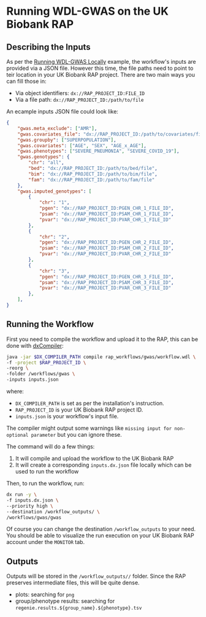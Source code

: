 # Running WDL-GWAS on the UK Biobank RAP

## Describing the Inputs

As per the [Running WDL-GWAS Locally](@ref) example, the workflow's inputs are provided via a JSON file. However this time, the file paths need to point to teir location in your UK Biobank RAP project. There are two main ways you can fill those in:

- Via object identifiers: `dx://RAP_PROJECT_ID:FILE_ID`
- Via a file path: `dx://RAP_PROJECT_ID:/path/to/file`

An ecample inputs JSON file could look like:

```json
{
    "gwas.meta_exclude": ["AMR"],
    "gwas.covariates_file": "dx://RAP_PROJECT_ID:/path/to/covariates/file",
    "gwas.groupby": ["SUPERPOPULATION"],
    "gwas.covariates": ["AGE", "SEX", "AGE_x_AGE"],
    "gwas.phenotypes": ["SEVERE_PNEUMONIA", "SEVERE_COVID_19"],
    "gwas.genotypes": {
        "chr": "all",
        "bed": "dx://RAP_PROJECT_ID:/path/to/bed/file",
        "bim": "dx://RAP_PROJECT_ID:/path/to/bim/file",
        "fam": "dx://RAP_PROJECT_ID:/path/to/fam/file"
    },
    "gwas.imputed_genotypes": [
        {
            "chr": "1",
            "pgen": "dx://RAP_PROJECT_ID:PGEN_CHR_1_FILE_ID",
            "psam": "dx://RAP_PROJECT_ID:PSAM_CHR_1_FILE_ID",
            "pvar": "dx://RAP_PROJECT_ID:PVAR_CHR_1_FILE_ID"
        },
        {
            "chr": "2",
            "pgen": "dx://RAP_PROJECT_ID:PGEN_CHR_2_FILE_ID",
            "psam": "dx://RAP_PROJECT_ID:PSAM_CHR_2_FILE_ID",
            "pvar": "dx://RAP_PROJECT_ID:PVAR_CHR_2_FILE_ID"
        },
        {
            "chr": "3",
            "pgen": "dx://RAP_PROJECT_ID:PGEN_CHR_3_FILE_ID",
            "psam": "dx://RAP_PROJECT_ID:PSAM_CHR_3_FILE_ID",
            "pvar": "dx://RAP_PROJECT_ID:PVAR_CHR_3_FILE_ID"
        },
    ],
}
```

## Running the Workflow

First you need to compile the workflow and upload it to the RAP, this can be done with [dxCompiler](https://github.com/dnanexus/dxCompiler/blob/develop/doc/ExpertOptions.md):

```bash
java -jar $DX_COMPILER_PATH compile rap_workflows/gwas/workflow.wdl \
-f -project $RAP_PROJECT_ID \
-reorg \
-folder /workflows/gwas \
-inputs inputs.json
```

where:

- `DX_COMPILER_PATH` is set as per the installation's instruction.
- `RAP_PROJECT_ID` is your UK Biobank RAP project ID.
- `inputs.json` is your workflow's input file. 

The compiler might output some warnings like `missing input for non-optional parameter` but you can ignore these.

The command will do a few things:

1. It will compile and upload the workflow to the UK Biobank RAP 
2. It will create a corresponding `inputs.dx.json` file locally which can be used to run the workflow 

Then, to run the workflow, run:

```bash
dx run -y \
-f inputs.dx.json \
--priority high \
--destination /workflow_outputs/ \
/workflows/gwas/gwas
```

Of course you can change the destination `/workflow_outputs` to your need. You should be able to visualize the run execution on your UK Biobank RAP account under the `MONITOR` tab.

## Outputs

Outputs will be stored in the `/workflow_outputs//` folder. Since the RAP preserves intermediate files, this will be quite dense.

- plots: searching for `png`
- group/phenotype results: searching for `regenie.results.${group_name}.${phenotype}.tsv`